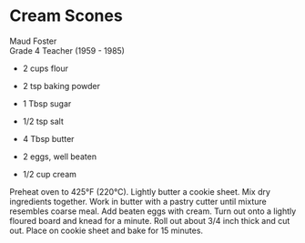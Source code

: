 # Cream Scones

Maud Foster<br/>
Grade 4 Teacher (1959 - 1985)

- 2 cups flour
- 2 tsp baking powder
- 1 Tbsp sugar
- 1/2 tsp salt

- 4 Tbsp butter
- 2 eggs, well beaten
- 1/2 cup cream

Preheat oven to 425°F (220°C). Lightly butter a cookie sheet. Mix dry ingredients together. Work in butter with a pastry cutter until mixture resembles coarse meal. Add beaten eggs with cream. Turn out onto a lightly floured board and knead for a minute. Roll out about 3/4 inch thick and cut out. Place on cookie sheet and bake for 15 minutes.
